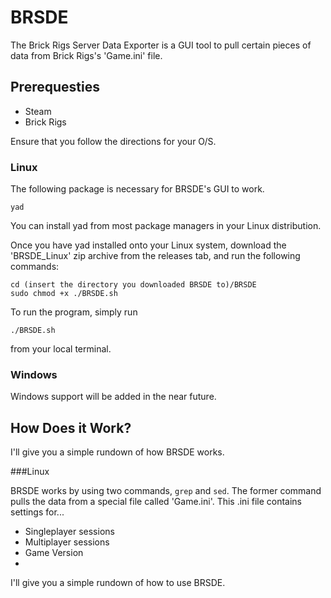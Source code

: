 # BRSDE

The Brick Rigs Server Data Exporter is a GUI tool to pull certain pieces of data from Brick Rigs's 'Game.ini' file. 

## Prerequesties

* Steam
* Brick Rigs

Ensure that you follow the directions for your O/S.

### Linux

The following package is necessary for BRSDE's GUI to work.
```
yad
```
You can install yad from most package managers in your Linux distribution.

Once you have yad installed onto your Linux system, download the 'BRSDE_Linux' zip archive from the releases tab, and run the following commands:
```
cd (insert the directory you downloaded BRSDE to)/BRSDE
sudo chmod +x ./BRSDE.sh
```
To run the program, simply run
```
./BRSDE.sh
```
from your local terminal.

### Windows
Windows support will be added in the near future.

## How Does it Work?

I'll give you a simple rundown of how BRSDE works.

###Linux

BRSDE works by using two commands, ```grep``` and ```sed```. The former command pulls the data from a special file called 'Game.ini'. This .ini file contains settings for...

* Singleplayer sessions
* Multiplayer sessions
* Game Version
* 

I'll give you a simple rundown of how to use BRSDE.
